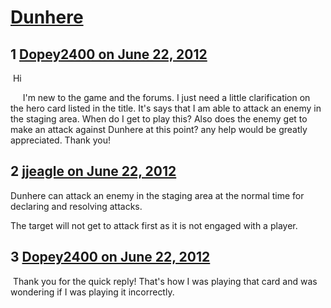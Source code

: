 # [Dunhere](https://community.fantasyflightgames.com/topic/66361-dunhere/)

## 1 [Dopey2400 on June 22, 2012](https://community.fantasyflightgames.com/topic/66361-dunhere/?do=findComment&comment=647887)

 Hi

     I'm new to the game and the forums. I just need a little clarification on the hero card listed in the title. It's says that I am able to attack an enemy in the staging area. When do I get to play this? Also does the enemy get to make an attack against Dunhere at this point? any help would be greatly appreciated. Thank you!

## 2 [jjeagle on June 22, 2012](https://community.fantasyflightgames.com/topic/66361-dunhere/?do=findComment&comment=647912)

Dunhere can attack an enemy in the staging area at the normal time for declaring and resolving attacks.

The target will not get to attack first as it is not engaged with a player.

## 3 [Dopey2400 on June 22, 2012](https://community.fantasyflightgames.com/topic/66361-dunhere/?do=findComment&comment=647943)

 Thank you for the quick reply! That's how I was playing that card and was wondering if I was playing it incorrectly.

